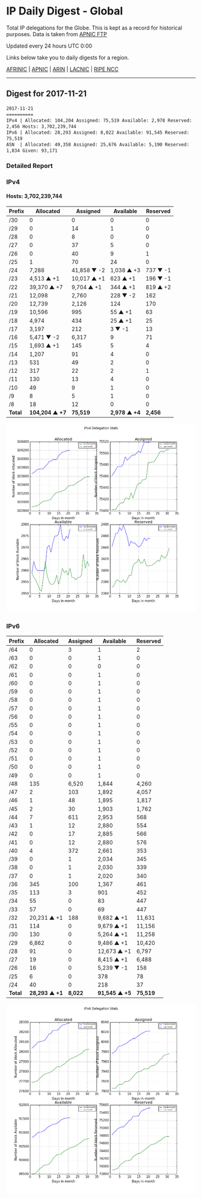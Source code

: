 # IP Daily Digest - Global

Total IP delegations for the Globe. This is kept as a record for historical purposes. Data is taken from [APNIC FTP](https://ftp.apnic.net/)

Updated every 24 hours UTC 0:00

Links below take you to daily digests for a region.

[AFRINIC](./archives/AFRINIC/) | [APNIC](./archives/APNIC/) | [ARIN](./archives/ARIN/) | [LACNIC](./archives/LACNIC/) | [RIPE NCC](./archives/RIPE_NCC/)

---

## Digest for 2017-11-21
```
2017-11-21
==========
IPv4 | Allocated: 104,204 Assigned: 75,519 Available: 2,978 Reserved: 2,456 Hosts: 3,702,239,744
IPv6 | Allocated: 28,293 Assigned: 8,022 Available: 91,545 Reserved: 75,519
ASN  | Allocated: 49,358 Assigned: 25,676 Available: 5,190 Reserved: 1,834 Given: 93,171
```

### Detailed Report

### IPv4

#### Hosts: **3,702,239,744**

| Prefix | Allocated | Assigned | Available | Reserved |
| ----- | ----- | ----- | ----- | ----- |
| /30 | 0 | 0 | 0 | 0 |
| /29 | 0 | 14 | 1 | 0 |
| /28 | 0 | 8 | 0 | 0 |
| /27 | 0 | 37 | 5 | 0 |
| /26 | 0 | 40 | 9 | 1 |
| /25 | 1 | 70 | 24 | 0 |
| /24 | 7,288 | 41,858 ▼ -2 | 1,038 ▲ +3 | 737 ▼ -1 |
| /23 | 4,513 ▲ +1 | 10,017 ▲ +1 | 623 ▲ +1 | 196 ▼ -1 |
| /22 | 39,370 ▲ +7 | 9,704 ▲ +1 | 344 ▲ +1 | 819 ▲ +2 |
| /21 | 12,098 | 2,760 | 228 ▼ -2 | 162 |
| /20 | 12,739 | 2,126 | 124 | 170 |
| /19 | 10,596 | 995 | 55 ▲ +1 | 63 |
| /18 | 4,974 | 434 | 25 ▲ +1 | 25 |
| /17 | 3,197 | 212 | 3 ▼ -1 | 13 |
| /16 | 5,471 ▼ -2 | 6,317 | 9 | 71 |
| /15 | 1,693 ▲ +1 | 145 | 5 | 4 |
| /14 | 1,207 | 91 | 4 | 0 |
| /13 | 531 | 49 | 2 | 0 |
| /12 | 317 | 22 | 2 | 1 |
| /11 | 130 | 13 | 4 | 0 |
| /10 | 49 | 9 | 1 | 0 |
| /9 | 8 | 5 | 1 | 0 |
| /8 | 18 | 12 | 0 | 0 |
| **Total** | **104,204 ▲ +7** | **75,519** | **2,978 ▲ +4** | **2,456** |

![ipv4-stats](ipv4-figure.png)

### IPv6

| Prefix | Allocated | Assigned | Available | Reserved |
| ----- | ----- | ----- | ----- | ----- |
| /64 | 0 | 3 | 1 | 2 |
| /63 | 0 | 0 | 1 | 0 |
| /62 | 0 | 0 | 0 | 0 |
| /61 | 0 | 0 | 1 | 0 |
| /60 | 0 | 0 | 1 | 0 |
| /59 | 0 | 0 | 1 | 0 |
| /58 | 0 | 0 | 1 | 0 |
| /57 | 0 | 0 | 1 | 0 |
| /56 | 0 | 0 | 1 | 0 |
| /55 | 0 | 0 | 1 | 0 |
| /54 | 0 | 0 | 1 | 0 |
| /53 | 0 | 0 | 1 | 0 |
| /52 | 0 | 0 | 1 | 0 |
| /51 | 0 | 0 | 1 | 0 |
| /50 | 0 | 0 | 1 | 0 |
| /49 | 0 | 0 | 1 | 0 |
| /48 | 135 | 6,520 | 1,844 | 4,260 |
| /47 | 2 | 103 | 1,892 | 4,057 |
| /46 | 1 | 48 | 1,895 | 1,817 |
| /45 | 2 | 30 | 1,903 | 1,762 |
| /44 | 7 | 611 | 2,953 | 568 |
| /43 | 1 | 12 | 2,880 | 554 |
| /42 | 0 | 17 | 2,885 | 566 |
| /41 | 0 | 12 | 2,880 | 576 |
| /40 | 4 | 372 | 2,661 | 353 |
| /39 | 0 | 1 | 2,034 | 345 |
| /38 | 0 | 1 | 2,030 | 339 |
| /37 | 0 | 1 | 2,020 | 340 |
| /36 | 345 | 100 | 1,367 | 461 |
| /35 | 113 | 3 | 901 | 452 |
| /34 | 55 | 0 | 83 | 447 |
| /33 | 57 | 0 | 69 | 447 |
| /32 | 20,231 ▲ +1 | 188 | 9,682 ▲ +1 | 11,631 |
| /31 | 114 | 0 | 9,679 ▲ +1 | 11,156 |
| /30 | 130 | 0 | 5,264 ▲ +1 | 11,258 |
| /29 | 6,862 | 0 | 9,486 ▲ +1 | 10,420 |
| /28 | 91 | 0 | 12,673 ▲ +1 | 6,797 |
| /27 | 19 | 0 | 8,415 ▲ +1 | 6,488 |
| /26 | 16 | 0 | 5,239 ▼ -1 | 158 |
| /25 | 6 | 0 | 378 | 78 |
| /24 | 40 | 0 | 218 | 37 |
| **Total** | **28,293 ▲ +1** | **8,022** | **91,545 ▲ +5** | **75,519** |

![ipv6-stats](ipv6-figure.png)